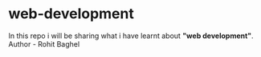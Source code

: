 # web-development
In this repo i will be sharing what i have learnt about <b>"web development"</b>.
<br>
Author - Rohit Baghel

